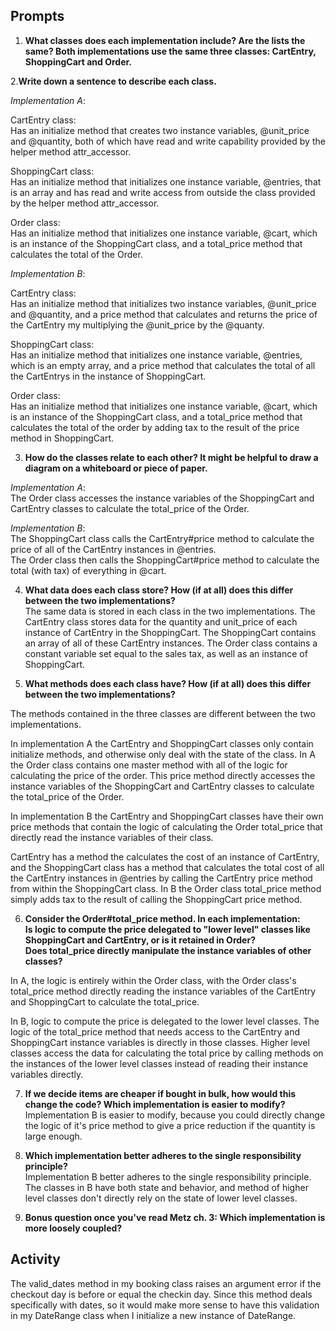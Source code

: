 ## Prompts   

1. **What classes does each implementation include? Are the lists the same?
Both implementations use the same three classes: CartEntry, ShoppingCart and Order.**

2.**Write down a sentence to describe each class.**

*Implementation A*:

CartEntry class:   
Has an initialize method that creates two instance variables, @unit_price and @quantity, both of which have read and write capability provided by the helper method attr_accessor.  

ShoppingCart class:  
 Has an initialize method that initializes one instance variable, @entries, that is an array and has read and write access from outside the class provided by the helper method attr_accessor.  

Order class:    
Has an initialize method that initializes one instance variable, @cart, which is an instance of the ShoppingCart class, and a total_price method that calculates the total of the Order.  

*Implementation B*:  

CartEntry class:  
Has an initialize method that initializes two instance variables, @unit_price and @quantity, and a price method that calculates and returns the price of the CartEntry my multiplying the @unit_price by the @quanty.  

ShoppingCart class:   
Has an initialize method that initializes one instance variable, @entries, which is an empty array, and a price method that calculates the total of all the CartEntrys in the instance of ShoppingCart.  

Order class:  
Has an initialize method that initializes one instance variable, @cart, which is an instance of the ShoppingCart class, and a total_price method that calculates the total of the order by adding tax to the result of the price method in ShoppingCart.  

3. **How do the classes relate to each other? It might be helpful to draw a diagram on a whiteboard or piece of paper.**

*Implementation A*:  
    The Order class accesses the instance variables of the ShoppingCart and CartEntry classes to calculate the total_price of the Order.  

*Implementation B*:  
    The ShoppingCart class calls the CartEntry#price method to calculate the price of all of the CartEntry instances in @entries.  
    The Order class then calls the ShoppingCart#price method to calculate the total (with tax) of everything in @cart.  


4. **What data does each class store? How (if at all) does this differ between the two implementations?**  
The same data is stored in each class in the two implementations. The CartEntry class stores data for the quantity and unit_price of each instance of CartEntry in the ShoppingCart. The ShoppingCart contains an array of all of these CartEntry instances. The Order class contains a constant variable set equal to the sales tax, as well as an instance of ShoppingCart.  

5. **What methods does each class have? How (if at all) does this differ between the two implementations?**  

The methods contained in the three classes are different between the two implementations.  

In implementation A the CartEntry and ShoppingCart classes only contain initialize methods, and otherwise only deal with the state of the class. In A the Order class contains one master method with all of the logic for calculating the price of the order. This price method directly accesses the instance variables of the ShoppingCart and CartEntry classes to calculate the total_price of the Order.  

In implementation B the CartEntry and ShoppingCart classes have their own price methods that contain the logic of calculating the Order total_price that directly read the instance variables of their class.  

CartEntry has a method the calculates the cost of an instance of CartEntry, and the ShoppingCart class has a method that calculates the total cost of all the CartEntry instances in @entries by calling the CartEntry price method from within the ShoppingCart class. In B the Order class total_price method simply adds tax to the result of calling the ShoppingCart price method.  

6. **Consider the Order#total_price method. In each implementation:  
 Is logic to compute the price delegated to "lower level" classes like ShoppingCart and CartEntry, or is it retained in Order?  
 Does total_price directly manipulate the instance variables of other classes?**  

In A, the logic is entirely within the Order class, with the Order class's total_price method directly reading the instance variables of the CartEntry and ShoppingCart to calculate the total_price.  

In B, logic to compute the price is delegated to the lower level classes. The logic of the total_price method that needs access to the CartEntry and ShoppingCart instance variables is directly in those classes. Higher level classes access the data for calculating the total price by calling methods on the instances of the lower level classes instead of reading their instance variables directly.  

7. **If we decide items are cheaper if bought in bulk, how would this change the code? Which implementation is easier to modify?**       
Implementation B is easier to modify, because you could directly change the logic of it's price method to give a price reduction if the quantity is large enough.  

8. **Which implementation better adheres to the single responsibility principle?**    
Implementation B better adheres to the single responsibility principle. The classes in B have both state and behavior, and method of higher level classes don't directly rely on the state of lower level classes.  

9. **Bonus question once you've read Metz ch. 3: Which implementation is more loosely coupled?**  

## Activity  

The valid_dates method in my booking class raises an argument error if the checkout day is before or equal the checkin day. Since this method deals specifically with dates, so it would make more sense to have this validation in my DateRange class when I initialize a new instance of DateRange.  
